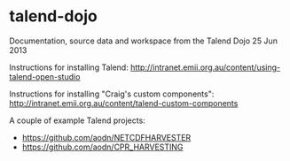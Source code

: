 talend-dojo
===========

Documentation, source data and workspace from the Talend Dojo 25 Jun 2013

Instructions for installing Talend: http://intranet.emii.org.au/content/using-talend-open-studio <br/>

Instructions for installing "Craig's custom components": http://intranet.emii.org.au/content/talend-custom-components

A couple of example Talend projects:

* https://github.com/aodn/NETCDFHARVESTER
* https://github.com/aodn/CPR_HARVESTING

